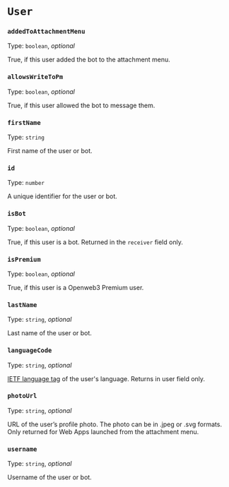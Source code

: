 # `User`

### `addedToAttachmentMenu`

Type: `boolean`, _optional_

True, if this user added the bot to the attachment menu.

### `allowsWriteToPm`

Type: `boolean`, _optional_

True, if this user allowed the bot to message them.

### `firstName`

Type: `string`

First name of the user or bot.

### `id`

Type: `number`

A unique identifier for the user or bot.

### `isBot`

Type: `boolean`, _optional_

True, if this user is a bot. Returned in the `receiver` field only.

### `isPremium`

Type: `boolean`, _optional_

True, if this user is a Openweb3 Premium user.

### `lastName`

Type: `string`, _optional_

Last name of the user or bot.

### `languageCode`

Type: `string`, _optional_

[IETF language tag](https://en.wikipedia.org/wiki/IETF_language_tag) of the user's language. Returns
in user field only.

### `photoUrl`

Type: `string`, _optional_

URL of the user’s profile photo. The photo can be in .jpeg or .svg formats. Only returned for Web
Apps launched from the attachment menu.

### `username`

Type: `string`, _optional_

Username of the user or bot.